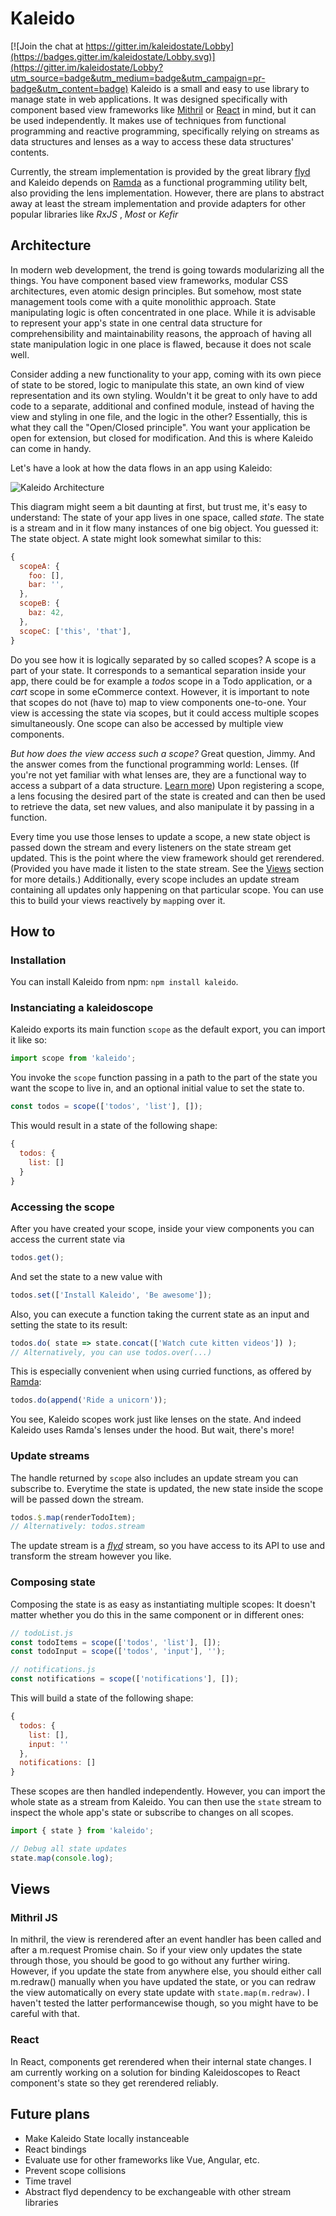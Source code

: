 # Kaleido

[![Join the chat at https://gitter.im/kaleidostate/Lobby](https://badges.gitter.im/kaleidostate/Lobby.svg)](https://gitter.im/kaleidostate/Lobby?utm_source=badge&utm_medium=badge&utm_campaign=pr-badge&utm_content=badge)
Kaleido is a small and easy to use library to manage state in web applications. It was designed specifically with component based view frameworks like [Mithril](https://mithril.js.org/) or [React](https://facebook.github.io/react/) in mind, but it can be used independently. 
It makes use of techniques from functional programming and reactive programming, specifically relying on streams as data structures and lenses as a way to access these data structures' contents.

Currently, the stream implementation is provided by the great library [flyd](https://github.com/paldepind/flyd) and Kaleido depends on [Ramda](ramdajs.com/) as a functional programming utility belt, also providing the lens implementation. However, there are plans to abstract away at least the stream implementation and provide adapters for other popular libraries like _RxJS_ , _Most_ or _Kefir_

## Architecture

In modern web development, the trend is going towards modularizing all the things. You have component based view frameworks, modular CSS architectures, even atomic design principles. But somehow, most state management tools come with a quite monolithic approach. State manipulating logic is often concentrated in one place.
While it is advisable to represent your app's state in one central data structure for comprehensibility and maintainability reasons, the approach of having all state manipulation logic in one place is flawed, because it does not scale well.

Consider adding a new functionality to your app, coming with its own piece of state to be stored, logic to manipulate this state, an own kind of view representation and its own styling.  Wouldn't it be great to only have to add code to a separate, additional and confined module, instead of having the view and styling in one file, and the logic in the other?  Essentially, this is what they call the "Open/Closed principle". You want your application be open for extension, but closed for modification.  And this is where Kaleido can come in handy.

Let's have a look at how the data flows in an app using Kaleido:

![Kaleido Architecture](https://raw.githubusercontent.com/PygmalionPolymorph/kaleido/master/arch.png)

This diagram might seem a bit daunting at first, but trust me, it's easy to understand:
The state of your app lives in one space, called _state_. The state is a stream and in it flow many instances of one big object. You guessed it: The state object.  A state might look somewhat similar to this:
```js
{
  scopeA: {
    foo: [],
    bar: '',
  },
  scopeB: {
    baz: 42,
  },
  scopeC: ['this', 'that'],
}
```
Do you see how it is logically separated by so called scopes? A scope is a part of your state. It corresponds to a semantical separation inside your app, there could be for example a _todos_ scope in a Todo application, or a _cart_ scope in some eCommerce context. 
However, it is important to note that scopes do not (have to) map to view components one-to-one. Your view is accessing the state via scopes, but it could access multiple scopes simultaneously. One scope can also be accessed by multiple view components.

_But how does the view access such a scope?_ 
Great question, Jimmy. And the answer comes from the functional programming world: Lenses. (If you're not yet familiar with what lenses are, they are a functional way to access a subpart of a data structure. [Learn more](https://www.schoolofhaskell.com/school/to-infinity-and-beyond/pick-of-the-week/a-little-lens-starter-tutorial))
Upon registering a scope, a lens focusing the desired part of the state is created and can then be used to retrieve the data, set new values, and also manipulate it by passing in a function.

Every time you use those lenses to update a scope, a new state object is passed down the stream and every listeners on the state stream get updated. This is the point where the view framework should get rerendered. (Provided you have made it listen to the state stream. See the [Views](#views) section for more details.)
Additionally, every scope includes an update stream containing all updates only happening on that particular scope. You can use this to build your views reactively by `map`ping over it.
## How to
### Installation
You can install Kaleido from npm: `npm install kaleido`.
### Instanciating a kaleidoscope

Kaleido exports its main function `scope` as the default export, you can import it like so:
```js
import scope from 'kaleido';
```

You invoke the `scope` function passing in a path to the part of the state you want the scope to live in,  and an optional initial value to set the state to.
```js
const todos = scope(['todos', 'list'], []);
```
This would result in a state of the following shape:
```js
{
  todos: {
    list: []
  }
}
```

### Accessing the scope
After you have created your scope, inside your view components you can access the current state via
```js
todos.get();
```
And set the state to a new value with
```js
todos.set(['Install Kaleido', 'Be awesome']);
```
Also, you can execute a function taking the current state as an input and setting the state to its result:
```js
todos.do( state => state.concat(['Watch cute kitten videos']) );
// Alternatively, you can use todos.over(...) 
```
This is especially convenient when using curried functions, as offered by [Ramda](ramdajs.com/):
```js
todos.do(append('Ride a unicorn'));
```
You see, Kaleido scopes work just like lenses on the state. And indeed Kaleido uses Ramda's lenses under the hood. But wait, there's more!

### Update streams

The handle returned by  `scope`  also includes an update stream you can subscribe to. Everytime the state is updated, the new state inside the scope will be passed down the stream.
```js
todos.$.map(renderTodoItem);
// Alternatively: todos.stream
```
The update stream is a [*flyd*](https://github.com/paldepind/flyd) stream, so you have access to its API to use and transform the stream however you like.

### Composing state
Composing the state is as easy as instantiating multiple scopes:
It doesn't matter whether you do this in the same component or in different ones:
```js
// todoList.js
const todoItems = scope(['todos', 'list'], []);
const todoInput = scope(['todos', 'input'], '');

// notifications.js
const notifications = scope(['notifications'], []); 
```
This will build a state of the following shape:
```js
{
  todos: {
    list: [],
    input: ''
  },
  notifications: []
}
```
These scopes are then handled independently.
However, you can import the whole state as a stream from Kaleido. You can then use the `state` stream to inspect the whole app's state or subscribe to changes on all scopes.
```js
import { state } from 'kaleido';

// Debug all state updates
state.map(console.log);
```

## Views
### Mithril JS
In mithril, the view is rerendered after an event handler has been called and after a m.request Promise chain. So if your view only updates the state through those, you should be good to go without any further wiring. However, if you update the state from anywhere else, you should either call m.redraw() manually when you have updated the state, or you can redraw the view automatically on every state update with `state.map(m.redraw)`. I haven't tested the latter performancewise though, so you might have to be careful with that.
### React
In React, components get rerendered when their internal state changes. I am currently working on a solution for binding Kaleidoscopes to React component's state so they get rerendered reliably.

## Future plans
* Make Kaleido State locally instanceable
* React bindings
* Evaluate use for other frameworks like Vue, Angular, etc.
* Prevent scope collisions
* Time travel
* Abstract flyd dependency to be exchangeable with other stream libraries

